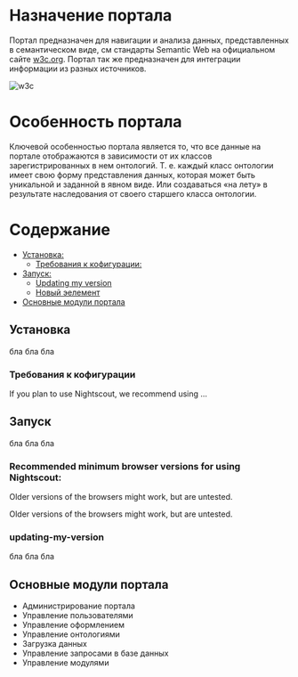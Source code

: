 # Назначение портала

Портал предназначен для навигации и анализа данных, представленных в семантическом виде, см стандарты Semantic Web на официальном сайте [w3c.org](https://www.w3.org/standards/semanticweb/). Портал так же предназначен для интеграции информации из разных источников.

![w3c](https://www.w3.org/Icons/SW/sw-horz-w3c.png)

# Особенность портала

Ключевой особенностью портала является то, что все данные на портале отображаются в зависимости от их классов зарегистрированных в нем онтологий. Т. е. каждый класс онтологии имеет свою форму представления данных, которая может быть уникальной и заданной в явном виде. Или создаваться «на лету» в результате наследования от своего старшего класса онтологии. 

# Содержание

- [Установка:](#1)
  - [Требования к кофигурации:](#1.1)
- [Запуск:](#2)
  - [Updating my version](#2.1)
  - [Новый эелемент](#2.2)
- [Основные модули портала](#3) 

<a name="1"></a>
## Установка

бла бла бла

<a name="1.1"></a>
### Требования к кофигурации

If you plan to use Nightscout, we recommend using ...

<a name="2"></a>
## Запуск
бла бла бла

<a name="2.1"></a>
### Recommended minimum browser versions for using Nightscout:

Older versions of the browsers might work, but are untested.

Older versions of the browsers might work, but are untested.

<a name="2.2"></a>
### updating-my-version

бла бла бла

<a name="3"></a>
## Основные модули портала
- Администрирование портала
- Управление пользователями
- Управление оформлением 
- Управление онтологиями
- Загрузка данных
- Управление запросами в базе данных
- Управление модулями

